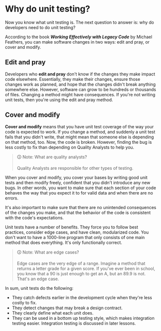 # Why do unit testing?

Now you know what unit testing is. The next question to answer is: why do developers need to do unit testing?

According to the book **_Working Effectively with Legacy Code_** by Michael Feathers, you can make software changes in two ways: edit and pray, or cover and modify.

## Edit and pray

Developers who **edit and pray** don't know if the changes they make impact code elsewhere. Essentially, they make their changes, ensure those changes work as planned, and hope that the changes didn't break anything somewhere else. However, software can grow to be hundreds or thousands of files. Changing a method might have consequences. If you're not writing unit tests, then you're using the edit and pray method.

## Cover and modify

**Cover and modify** means that you have unit test coverage of the way your code is expected to work. If you change a method, and suddenly a unit test fails that you didn't write, that might mean that someone else is depending on that method, too. Now, the code is broken. However, finding the bug is less costly to fix than depending on Quality Analysts to help you.

>🛈 Note: What are quality analysts?
>
>Quality Analysts are responsible for other types of testing.

When you cover and modify, you cover your bases by writing good unit tests and then modify freely, confident that you didn't introduce any new bugs. In other words, you want to make sure that each section of your code behaves the way that you expect it to for valid data and when there are no errors.

It's also important to make sure that there are no unintended consequences of the changes you make, and that the behavior of the code is consistent with the code's expectations.

Unit tests have a number of benefits. They force you to follow best practices, consider edge cases, and have clean, modularized code. You don't want to have a 1000-line program that only consists of one main method that does everything. It's only functionally correct.

>🛈 Note: What are edge cases?
>
>Edge cases are the very edge of a range. Imagine a method that returns a letter grade for a given score. If you've ever been in school, you know that a 90 is just enough to get an A, but an 89.9 is not. That's an edge case.

In sum, unit tests do the following:

-   They catch defects earlier in the development cycle when they're less costly to fix.
-   They detect changes that may break a design contract.
-   They clearly define what each unit does.
-   They can be used in a bottom up testing style, which makes integration testing easier. Integration testing is discussed in later lessons.
